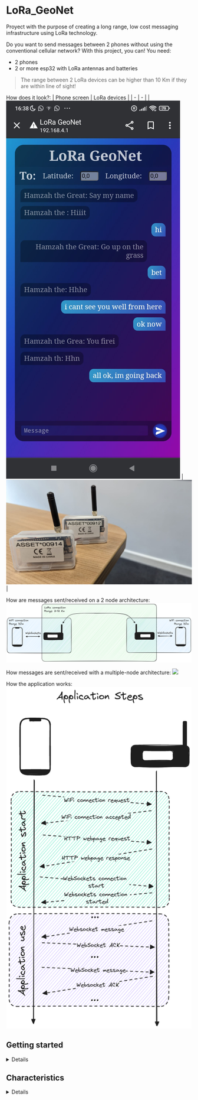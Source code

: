 # LoRa_GeoNet

Proyect with the purpose of creating a long range, low cost messaging infrastructure using LoRa technology.


Do you want to send messages between 2 phones without using the conventional cellular network? With this project, you can! You need:
- 2 phones
- 2 or more esp32 with LoRa antennas and batteries

> The range between 2 LoRa devices can be higher than 10 Km if they are within line of sight!


How does it look?:
| Phone screen | LoRa devices |
| - | - |
| ![](./images/phone_screen.jpeg) | ![](./images/devices.jpeg) |

How are messages sent/received on a 2 node architecture:
![](./images/message_diagram.png)

How messages are sent/received with a multiple-node architecture:
![](./images/multi_node_diagram.png)


How the application works:
![](./images/application_diagram.png)

## Getting started

<details>



The steps required:
1. Download and change the code to fit your devices
2. Compile it and upload it to the boards
3. Set the LoRa devices close to the phones and within line of sight of each other
4. Connect your phone to the WiFi of the closest LoRa device
5. Open your browser and put on the URL the IP or the network router
6. You can now send messages!

This project needs you to create a file `secrets.h` inside the project folder with the content:
```h
#define AP_SSID         ""
#define AP_PASSWORD     ""

#define WIFI_SSID       ""
#define WIFI_PASSWORD   ""

#define BOT_TOKEN        ""
#define CHAT_ID         ""
```

> To use the loraWsMock (to test the code, not needed to use the project) it is needed to create a symbolic link in that folder to the `secrets.h` file in the project folder. The loraWsMock has Windows symbolic links. It would not work in Linux unless these files are replace with Linux symbolic links

</details>


## Characteristics

<details>

### Positives

- **Long range**: LoRa enables connections between nodes hundreds of kilometers apart
- **Low cost infrastructure**: each node costs around 20$ (battery included)
- **Energy efficient**: node consumption is inferior to traditional switches and routers, it can be powered with a small solar panel and a battery

### Negatives

- **Line of Sight required between nodes**: obstacles may obstruct the signal between 2 nodes. The routing is made so that there are available connections between several nodes so that only one mesh is formed
- **Low bitrate**: LoRa technology has restrictions on the maximum bitrate. In this application, messages have a maximum size of 144 characters in order to abide with the law, although even using 100% of the bandwidth wouldn't allow for traditional network uses like: streaming, VoIP, HTTP websites...etc.
- **Not scalable for thousands of users**: the network may allow dozens of users simultaneously using the infrastructure, but due to the long wireless reach, the noise generated by other users is propagated. Therefore, there is a limit in local users in the availability of the service

</details>
